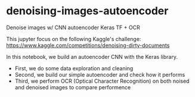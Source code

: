 # denoising-images-autoencoder
Denoise images w/ CNN autoencoder Keras TF + OCR

This jupyter focus on the following Kaggle's challenge: 
https://www.kaggle.com/competitions/denoising-dirty-documents

In this notebook, we build an autoencoder CNN with the Keras library.

- First, we do some data exploration and cleaning
- Second, we build our simple autoencoder and check how it performs
- Third, we perform OCR (Optical Character Recognition) on both noised and denoised images to compare performence

